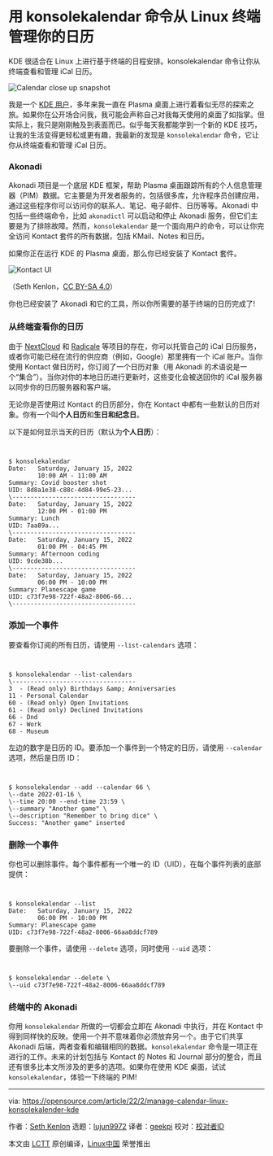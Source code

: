 [#]: subject: "Manage your calendar from the Linux terminal with the konsolekalendar command"
[#]: via: "https://opensource.com/article/22/2/manage-calendar-linux-konsolekalender-kde"
[#]: author: "Seth Kenlon https://opensource.com/users/seth"
[#]: collector: "lujun9972"
[#]: translator: "geekpi"
[#]: reviewer: " "
[#]: publisher: " "
[#]: url: " "

用 konsolekalendar 命令从 Linux 终端管理你的日历
======
KDE 很适合在 Linux 上进行基于终端的日程安排。konsolekalendar 命令让你从终端查看和管理 iCal 日历。

![Calendar close up snapshot][1]

我是一个 [KDE 用户][2]，多年来我一直在 Plasma 桌面上进行着看似无尽的探索之旅。如果你在公开场合问我，我可能会声称自己对我每天使用的桌面了如指掌。但实际上，我只是刚刚触及到表面而已。似乎每天我都能学到一个新的 KDE 技巧，让我的生活变得更轻松或更有趣，我最新的发现是 `konsolekalendar` 命令，它让你从终端查看和管理 iCal 日历。

### Akonadi

Akonadi 项目是一个底层 KDE 框架，帮助 Plasma 桌面跟踪所有的个人信息管理器（PIM）数据。它主要是为开发者服务的，包括很多库，允许程序员创建应用，通过这些程序你可以访问你的联系人、笔记、电子邮件、日历等等。Akonadi 中包括一些终端命令，比如 `akonadictl` 可以启动和停止 Akonadi 服务，但它们主要是为了排除故障。然而，`konsolekalendar` 是一个面向用户的命令，可以让你完全访问 Kontact 套件的所有数据，包括 KMail、Notes 和日历。

如果你正在运行 KDE 的 Plasma 桌面，那么你已经安装了 Kontact 套件。

![Kontact UI][3]

（Seth Kenlon，[CC BY-SA 4.0][4]）

你也已经安装了 Akonadi 和它的工具，所以你所需要的基于终端的日历完成了!

### 从终端查看你的日历

由于 [NextCloud][5] 和 [Radicale][6] 等项目的存在，你可以托管自己的 iCal 日历服务，或者你可能已经在流行的供应商（例如，Google）那里拥有一个 iCal 账户。当你使用 Kontact 做日历时，你订阅了一个日历对象（用 Akonadi 的术语说是一个“集合”）。当你对你的本地日历进行更新时，这些变化会被送回你的 iCal 服务器以同步你的日历服务器和客户端。

无论你是否使用过 Kontact 的日历部分，你在 Kontact 中都有一些默认的日历对象。你有一个叫**个人日历**和**生日和纪念日**。

以下是如何显示当天的日历（默认为**个人日历**）：


```


$ konsolekalendar
Date:   Saturday, January 15, 2022
        10:00 AM - 11:00 AM
Summary: Covid booster shot
UID: 8d8a1e38-c88c-4d84-99e5-23...
\----------------------------------
Date:   Saturday, January 15, 2022
        12:00 PM - 01:00 PM
Summary: Lunch
UID: 7aa89a...
\----------------------------------
Date:   Saturday, January 15, 2022
        01:00 PM - 04:45 PM
Summary: Afternoon coding
UID: 9cde38b...
\----------------------------------
Date:   Saturday, January 15, 2022
        06:00 PM - 10:00 PM
Summary: Planescape game
UID: c73f7e98-722f-48a2-8006-66...
\----------------------------------

```

### 添加一个事件

要查看你订阅的所有日历，请使用 `--list-calendars` 选项：


```


$ konsolekalendar --list-calendars
\----------------------------------
3  - (Read only) Birthdays &amp; Anniversaries
11 - Personal Calendar
60 - (Read only) Open Invitations
61 - (Read only) Declined Invitations
66 - Dnd
67 - Work
68 - Museum

```

左边的数字是日历的 ID。要添加一个事件到一个特定的日历，请使用 `--calendar` 选项，然后是日历 ID：


```


$ konsolekalendar --add --calendar 66 \
\--date 2022-01-16 \
\--time 20:00 --end-time 23:59 \
\--summary "Another game" \
\--description "Remember to bring dice" \
Success: "Another game" inserted

```

### 删除一个事件

你也可以删除事件。每个事件都有一个唯一的 ID（UID），在每个事件列表的底部提供：


```


$ konsolekalendar --list
Date:   Saturday, January 15, 2022
        06:00 PM - 10:00 PM
Summary: Planescape game
UID: c73f7e98-722f-48a2-8006-66aa8ddcf789

```

要删除一个事件，请使用 `--delete` 选项，同时使用 `--uid` 选项：


```


$ konsolekalendar --delete \
\--uid c73f7e98-722f-48a2-8006-66aa8ddcf789

```

### 终端中的 Akonadi

你用 `konsolekalendar` 所做的一切都会立即在 Akonadi 中执行，并在 Kontact 中得到同样快的反映。使用一个并不意味着你必须放弃另一个。由于它们共享 Akonadi 后端，两者查看和编辑相同的数据。`konsolekalendar` 命令是一项正在进行的工作。未来的计划包括与 Kontact 的 Notes 和 Journal 部分的整合，而且还有很多比本文所涉及的更多的选项。如果你在使用 KDE 桌面，试试 `konsolekalendar`，体验一下终端的 PIM!

--------------------------------------------------------------------------------

via: https://opensource.com/article/22/2/manage-calendar-linux-konsolekalender-kde

作者：[Seth Kenlon][a]
选题：[lujun9972][b]
译者：[geekpi](https://github.com/geekpi)
校对：[校对者ID](https://github.com/校对者ID)

本文由 [LCTT](https://github.com/LCTT/TranslateProject) 原创编译，[Linux中国](https://linux.cn/) 荣誉推出

[a]: https://opensource.com/users/seth
[b]: https://github.com/lujun9972
[1]: https://opensource.com/sites/default/files/styles/image-full-size/public/lead-images/calendar.jpg?itok=jEKbhvDT (Calendar close up snapshot)
[2]: https://opensource.com/article/17/5/7-cool-kde-tweaks-will-improve-your-life
[3]: https://opensource.com/sites/default/files/uploads/kontact.jpg (Kontact UI)
[4]: https://creativecommons.org/licenses/by-sa/4.0/
[5]: https://opensource.com/article/21/1/nextcloud-productivity
[6]: https://radicale.org/v3.html
